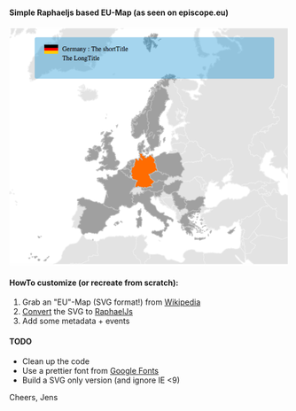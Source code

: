 #### Simple Raphaeljs based EU-Map (as seen on episcope.eu)

![Screenshot](screenshot.png)

#### HowTo customize (or recreate from scratch):

1. Grab an "EU"-Map (SVG format!) from [Wikipedia](https://commons.wikimedia.org/wiki/Category:SVG_maps_of_Europe)
2. [Convert](http://readysetraphael.com/) the SVG to [RaphaelJs](http://raphaeljs.com)
3. Add some metadata + events

#### TODO

* Clean up the code
* Use a prettier font from [Google Fonts](https://www.google.com/fonts)
* Build a SVG only version (and ignore IE <9)

Cheers,
Jens


